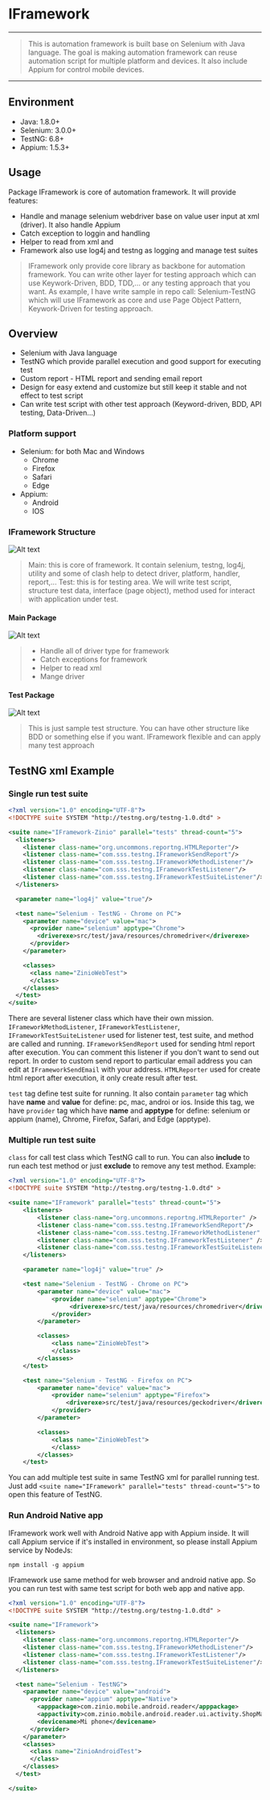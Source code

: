 # IFramework

----------

> This is automation framework is built base on Selenium with Java language. The goal is making automation framework can reuse automation script for multiple platform and devices. It also include Appium for control mobile devices.


----------

## Environment

- Java: 1.8.0+
- Selenium: 3.0.0+
- TestNG: 6.8+
- Appium: 1.5.3+

## Usage

Package IFramework is core of automation framework. It will provide features:
- Handle and manage selenium webdriver base on value user input at xml (driver). It also handle Appium
- Catch exception to loggin and handling
- Helper to read from xml and
- Framework also use log4j and testng as logging and manage test suites

>IFramework only provide core library as backbone for automation framework. You can write other layer for testing approach which can use Keywork-Driven, BDD, TDD,... or any testing approach that you want. As example, I have write sample in repo call: Selenium-TestNG which will use IFramework as core and use Page Object Pattern, Keywork-Driven for testing approach.

## Overview
- Selenium with Java language
- TestNG which provide parallel execution and good support for executing test
- Custom report - HTML report and sending email report
- Design for easy extend and customize but still keep it stable and not effect to test script
- Can write test script with other test approach (Keyword-driven, BDD, API testing, Data-Driven…)

### Platform support

- Selenium: for both Mac and Windows
	-	Chrome
	-	Firefox
	-	Safari
	-	Edge
- Appium:
	- Android
	- IOS

### IFramework Structure

![Alt text](https://i.imgur.com/puFMVM6.png)
>Main: this is core of framework. It contain selenium, testng, log4j, utility and some of clash help to detect driver, platform, handler, report,...
>Test: this is for testing area. We will write test script, structure test data, interface (page object), method used for interact with application under test.

#### Main Package
![Alt text](https://i.imgur.com/TSG7h1n.png)
> - Handle all of driver type for framework
> - Catch exceptions for framework
> - Helper to read xml
> - Mange driver

#### Test Package
![Alt text](https://i.imgur.com/puFMVM6.png)

>This is just sample test structure. You can have other structure like BDD or something else if you want. IFramework flexible and can apply many test approach

## TestNG xml Example

### Single run test suite

```xml
<?xml version="1.0" encoding="UTF-8"?>
<!DOCTYPE suite SYSTEM "http://testng.org/testng-1.0.dtd" >

<suite name="IFramework-Zinio" parallel="tests" thread-count="5">
  <listeners>
    <listener class-name="org.uncommons.reportng.HTMLReporter"/>
    <listener class-name="com.sss.testng.IFrameworkSendReport"/>
    <listener class-name="com.sss.testng.IFrameworkMethodListener"/>
    <listener class-name="com.sss.testng.IFrameworkTestListener"/>
    <listener class-name="com.sss.testng.IFrameworkTestSuiteListener"/>
  </listeners>

  <parameter name="log4j" value="true"/>

  <test name="Selenium - TestNG - Chrome on PC">
    <parameter name="device" value="mac">
      <provider name="selenium" apptype="Chrome">
        <driverexe>src/test/java/resources/chromedriver</driverexe>
      </provider>
    </parameter>

    <classes>
      <class name="ZinioWebTest">
      </class>
    </classes>
  </test>
</suite>

```

There are several listener class which have their own mission. `IFrameworkMethodListener`, `IFrameworkTestListener`,  `IFrameworkTestSuiteListener` used for listener test, test suite, and method are called and running. `IFrameworkSendReport` used for sending html report after execution. You can comment this listener if you don't want to send out report. In order to custom send report to particular email address you can edit at `IFrameworkSendEmail` with your address. `HTMLReporter` used for create html report after execution, it only create result after test.

`test` tag define test suite for running. It also contain `parameter` tag which have **name** and **value** for define: pc, mac, androi or ios. Inside this tag, we have `provider` tag which have **name** and **apptype** for define: selenium or appium (name), Chrome, Firefox, Safari, and Edge (apptype).

### Multiple run test suite

`class` for call test class which TestNG call to run. You can also **include** to run each test method or just **exclude** to remove any test method. Example:

```xml
<?xml version="1.0" encoding="UTF-8"?>
<!DOCTYPE suite SYSTEM "http://testng.org/testng-1.0.dtd" >

<suite name="IFramework" parallel="tests" thread-count="5">
	<listeners>
		<listener class-name="org.uncommons.reportng.HTMLReporter" />
		<listener class-name="com.sss.testng.IFrameworkSendReport"/>
		<listener class-name="com.sss.testng.IFrameworkMethodListener" />
		<listener class-name="com.sss.testng.IFrameworkTestListener" />
		<listener class-name="com.sss.testng.IFrameworkTestSuiteListener" />
	</listeners>

	<parameter name="log4j" value="true" />

	<test name="Selenium - TestNG - Chrome on PC">
		<parameter name="device" value="mac">
			<provider name="selenium" apptype="Chrome">
                 <driverexe>src/test/java/resources/chromedriver</driverexe>
			</provider>
		</parameter>

		<classes>
			<class name="ZinioWebTest">
			</class>
		</classes>
	</test>

	<test name="Selenium - TestNG - Firefox on PC">
		<parameter name="device" value="mac">
			<provider name="selenium" apptype="Firefox">
				<driverexe>src/test/java/resources/geckodriver</driverexe>
			</provider>
		</parameter>

		<classes>
			<class name="ZinioWebTest">
			</class>
		</classes>
	</test>
```

You can add multiple test suite in same TestNG xml for parallel running test. Just add `<suite name="IFramework" parallel="tests" thread-count="5">` to open this feature of TestNG.

### Run Android Native app

IFramework work well with Android Native app with Appium inside. It will call Appium service if it's installed in environment, so please install Appium service by NodeJs:

```
npm install -g appium
```

IFramework use same method for web browser and android native app. So you can run test with same test script for both web app and native app.

```xml
<?xml version="1.0" encoding="UTF-8"?>
<!DOCTYPE suite SYSTEM "http://testng.org/testng-1.0.dtd" >

<suite name="IFramework">
  <listeners>
    <listener class-name="org.uncommons.reportng.HTMLReporter"/>
    <listener class-name="com.sss.testng.IFrameworkMethodListener"/>
    <listener class-name="com.sss.testng.IFrameworkTestListener"/>
    <listener class-name="com.sss.testng.IFrameworkTestSuiteListener"/>
  </listeners>

  <test name="Selenium - TestNG">
    <parameter name="device" value="android">
      <provider name="appium" apptype="Native">
        <apppackage>com.zinio.mobile.android.reader</apppackage>
        <appactivity>com.zinio.mobile.android.reader.ui.activity.ShopMainActivity</appactivity>
        <devicename>Mi phone</devicename>
      </provider>
    </parameter>
    <classes>
      <class name="ZinioAndroidTest">
      </class>
    </classes>
  </test>

</suite>
```

